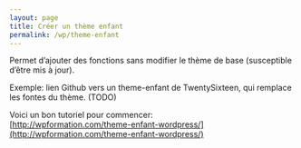 ```yaml
---
layout: page
title: Créer un thème enfant
permalink: /wp/theme-enfant
---
```


Permet d’ajouter des fonctions sans modifier le thème de base (susceptible d’être mis à jour).

Exemple: lien Github vers un theme-enfant de TwentySixteen, qui remplace les fontes du thème. (TODO)

Voici un bon tutoriel pour commencer:     
[http://wpformation.com/theme-enfant-wordpress/](http://wpformation.com/theme-enfant-wordpress/)

